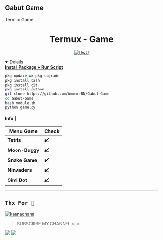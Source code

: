 ## Gabut Game
Termux Game

<h1 align="center">Termux - Game</h1>
<p align="center">
  <a href="https://github.com/AmmarrBN"><img src="http://readme-typing-svg.herokuapp.com?color=FFFFFF&center=true&vCenter=true&multiline=false&lines=Jangan+Lupa+Follow+Sama+Kasi+Star";Subscribe+Channel+Ammar - Executed alt="UwU">
</p>

<details open>
  <summary><strong> Install Package + Run Script </strong></summary>

  ```bash
  pkg update && pkg upgrade
  pkg install bash
  pkg install git
  pkg install python
  git clone https://github.com/AmmarrBN/Gabut-Game
  cd Gabut-Game
  bash module.sh
  python game.py
  ```
  </details>


#### Info 📍
| Menu Game | Check |
|--------|--------|
| **Tetris** |[✔️](https://github.com/AmmarrBN) |
| **Moon-Buggy** |[✔️](https://github.com/AmmarrBN) |
| **Snake Game** |[✔️](https://github.com/AmmarrBN) |
| **Ninvaders** |[✔️](https://github.com/AmmarrBN) |
| **Simi Bot** |[✔️](https://simsimi.net) |
---------

## ```Thx For 🐾```
[![kannachann](https://github.com/termux.png?size=100)](https://github.com/termux)

> SUBSCRIBE MY CHANNEL >_<

[![](https://img.shields.io/static/v1?logo=youtube&label=subscribe&message=Ammar%20Executed&color=green)](https://youtube.com/channel/UCyyIDnXYJlRI_-2pAQqKr0g)
[![](https://img.shields.io/static/v1?logo=youtube&label=subscribe&message=Ammar%20Executed&color=green)](https://youtube.com/channel/UCyyIDnXYJlRI_-2pAQqKr0g)
